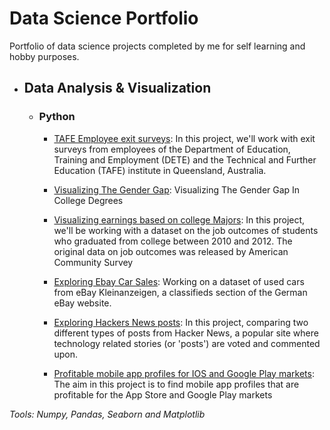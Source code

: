 # Data Science Portfolio
Portfolio of data science projects completed by me for self learning and hobby purposes.

- ## Data Analysis & Visualization
  - ### Python
    - [TAFE Employee exit surveys](Python_DA_and_viz/TAFE_employee_exit_surveys.ipynb): In this project, we'll work with exit surveys from employees of the Department of Education, Training and Employment (DETE) and the Technical and Further Education (TAFE) institute in Queensland, Australia.
    - [Visualizing The Gender Gap](Python_DA_and_viz/Visualizing_The_Gender_Gap.ipynb): Visualizing The Gender Gap In College Degrees 
    
    - [Visualizing earnings based on college Majors](Python_DA_and_viz/Visualizing_college_grands_earnings.ipynb): In this project, we'll be working with a dataset on the job outcomes of students who graduated from college between 2010 and 2012. The original data on job outcomes was released by American Community Survey
    
    - [Exploring Ebay Car Sales](Python_DA_and_viz/exploring_ebay_car_sales.ipynb): Working on a dataset of used cars from eBay Kleinanzeigen, a classifieds section of the German eBay website.
    
    - [Exploring Hackers News posts](Python_DA_and_viz/Hacker_noon_news_Project.ipynb): In this project, comparing two different types of posts from Hacker News, a popular site where technology related stories (or 'posts') are voted and commented upon.
    
    - [Profitable mobile app profiles for IOS and Google Play markets](Python_DA_and_viz/IOS-GooglePlay-Profitable-Apps.ipynb): The aim in this project is to find mobile app profiles that are profitable for the App Store and Google Play markets


*Tools: Numpy, Pandas, Seaborn and Matplotlib*
